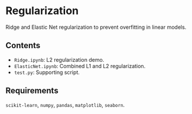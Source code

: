 # Regularization

Ridge and Elastic Net regularization to prevent overfitting in linear models.

## Contents
- `Ridge.ipynb`: L2 regularization demo.
- `ElasticNet.ipynb`: Combined L1 and L2 regularization.
- `test.py`: Supporting script.

## Requirements
`scikit-learn`, `numpy`, `pandas`, `matplotlib`, `seaborn`.
